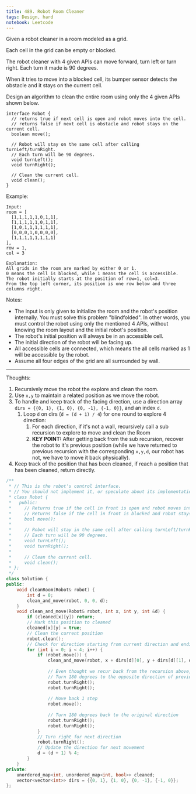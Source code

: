 ```yaml
---
title: 489. Robot Room Cleaner
tags: Design, hard
notebook: Leetcode
---
```


Given a robot cleaner in a room modeled as a grid.

Each cell in the grid can be empty or blocked.

The robot cleaner with 4 given APIs can move forward, turn left or turn right. Each turn it made is 90 degrees.

When it tries to move into a blocked cell, its bumper sensor detects the obstacle and it stays on the current cell.

Design an algorithm to clean the entire room using only the 4 given APIs shown below.


```
interface Robot {
  // returns true if next cell is open and robot moves into the cell.
  // returns false if next cell is obstacle and robot stays on the current cell.
  boolean move();

  // Robot will stay on the same cell after calling turnLeft/turnRight.
  // Each turn will be 90 degrees.
  void turnLeft();
  void turnRight();

  // Clean the current cell.
  void clean();
}

```
Example:

```
Input:
room = [
  [1,1,1,1,1,0,1,1],
  [1,1,1,1,1,0,1,1],
  [1,0,1,1,1,1,1,1],
  [0,0,0,1,0,0,0,0],
  [1,1,1,1,1,1,1,1]
],
row = 1,
col = 3

Explanation:
All grids in the room are marked by either 0 or 1.
0 means the cell is blocked, while 1 means the cell is accessible.
The robot initially starts at the position of row=1, col=3.
From the top left corner, its position is one row below and three columns right.

```

Notes:

- The input is only given to initialize the room and the robot's position internally. You must solve this problem "blindfolded". In other words, you must control the robot using only the mentioned 4 APIs, without knowing the room layout and the initial robot's position.
- The robot's initial position will always be in an accessible cell.
- The initial direction of the robot will be facing up.
- All accessible cells are connected, which means the all cells marked as 1 will be accessible by the robot.
- Assume all four edges of the grid are all surrounded by wall.
----------
Thoughts:
1. Recursively move the robot the explore and clean the room.
2. Use `x,y` to maintain a related position as we move the robot.
3. To handle and keep track of the facing direction, use a direction array `dirs = {{0, 1}, {1, 0}, {0, -1}, {-1, 0}}`, and an index `d`. 
   1. Loop `d` on dirs (`d = (d + 1) / 4`) for one round to explore 4 direction:
      1. For each direction, if it's not a wall, recursively call a sub recursion to explore to move and clean the Room
      2. **KEY POINT:** After getting back from the sub recursion, recover the robot to it's previous position (while we have returned to previous recursion with the corresponding `x,y,d`, our robot has not, we have to move it back physically).
4. Keep track of the position that has been cleaned, if reach a position that has been cleaned, return directly.

```c++
/**
 * // This is the robot's control interface.
 * // You should not implement it, or speculate about its implementation
 * class Robot {
 *   public:
 *     // Returns true if the cell in front is open and robot moves into the cell.
 *     // Returns false if the cell in front is blocked and robot stays in the current cell.
 *     bool move();
 *
 *     // Robot will stay in the same cell after calling turnLeft/turnRight.
 *     // Each turn will be 90 degrees.
 *     void turnLeft();
 *     void turnRight();
 *
 *     // Clean the current cell.
 *     void clean();
 * };
 */
class Solution {
public:
    void cleanRoom(Robot& robot) {
        int d = 0;
        clean_and_move(robot, 0, 0, d);
    }
    void clean_and_move(Robot& robot, int x, int y, int &d) {
        if (cleaned[x][y]) return;
        // Mark this position to cleaned
        cleaned[x][y] = true;
        // Clean the current position
        robot.clean();
        // Check for direction starting from current direction and ending with current direction as well 
        for (int i = 0; i < 4; i++) {
            if (robot.move()) {
                clean_and_move(robot, x + dirs[d][0], y + dirs[d][1], d);
                
                // Even thought we recur back from the recursion above, we have to actually physically move the robot back!
                // Turn 180 degrees to the opposite direction of previous direction we moved
                robot.turnRight();
                robot.turnRight();
                
                // Move back 1 step
                robot.move();
                
                // Turn 180 degrees back to the original direction
                robot.turnRight();
                robot.turnRight();
            }
            // Turn right for next direction 
            robot.turnRight();
            // Update the direction for next movement
            d = (d + 1) % 4;
        }
    }
private:
    unordered_map<int, unordered_map<int, bool>> cleaned;
    vector<vector<int>> dirs = {{0, 1}, {1, 0}, {0, -1}, {-1, 0}};
};
```